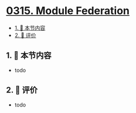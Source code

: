 # [0315. Module Federation](https://github.com/tnotesjs/TNotes.react/tree/main/notes/0315.%20Module%20Federation)

<!-- region:toc -->

- [1. 🎯 本节内容](#1--本节内容)
- [2. 🫧 评价](#2--评价)

<!-- endregion:toc -->

## 1. 🎯 本节内容

- todo

## 2. 🫧 评价

- todo
